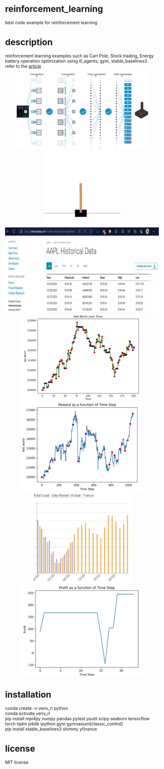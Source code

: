 # reinforcement_learning
best code example for reinforcement learning 

# description
reinforcement learning examples such as Cart Pole, Stock trading, Energy battery operation optimization using tf_agents, gym, stable_baselines3</br> 
refer to the [article](https://daddynkidsmakers.blogspot.com/2023/12/blog-post_25.html)</br>
<p align="center">
<img height="250" src="https://github.com/mac999/reinforcement_learning/blob/main/fig1.JPG"/>
<img height="250" src="https://github.com/mac999/reinforcement_learning/blob/main/cartpole.gif"/></br>
<img height="280" src="https://github.com/mac999/reinforcement_learning/blob/main/stock_data.JPG"/></br>
<img height="290" src="https://github.com/mac999/reinforcement_learning/blob/main/stock_ppo.JPG"/>
<img height="290" src="https://github.com/mac999/reinforcement_learning/blob/main/stock_ppo2.JPG"/></br>
<img height="300" src="https://github.com/mac999/reinforcement_learning/blob/main/entsoe_eu_france_energy.JPG"/>
<img height="300" src="https://github.com/mac999/reinforcement_learning/blob/main/energy_op.JPG"/>
</p>

# installation
conda create -n venv_rl python</br>
conda activate venv_rl</br>
pip install mpi4py numpy pandas pytest psutil scipy seaborn tensorflow torch tqdm joblib ipython gym gymnasium[classic_control]</br>
pip install stable_baselines3 shimmy yfinance</br>

# license
MIT license
